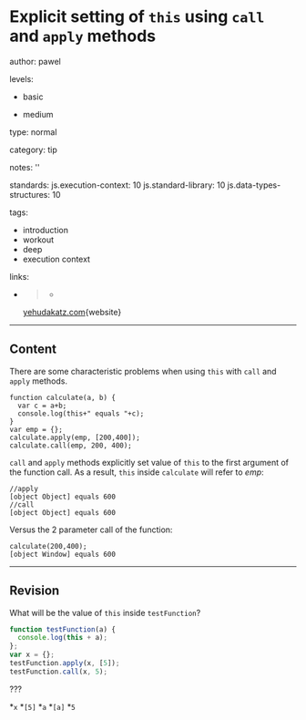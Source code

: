 # Explicit setting of `this` using `call` and `apply` methods
author: pawel

levels:

  - basic

  - medium

type: normal

category: tip

notes: ''

standards:
  js.execution-context: 10
  js.standard-library: 10
  js.data-types-structures: 10

tags:
  - introduction
  - workout
  - deep
  - execution context

links:

  - >-
    [yehudakatz.com](http://yehudakatz.com/2011/08/11/understanding-javascript-function-invocation-and-this/){website}

---
## Content

There are some characteristic problems when using `this` with `call` and `apply` methods.

```
function calculate(a, b) {
  var c = a+b;
  console.log(this+" equals "+c);
}
var emp = {};
calculate.apply(emp, [200,400]);
calculate.call(emp, 200, 400);
```
`call` and `apply` methods explicitly set value of `this` to the first argument of the function call. As a result, `this` inside `calculate` will refer to *emp*:
```
//apply
[object Object] equals 600
//call
[object Object] equals 600
```

Versus the 2 parameter call of the function:
```
calculate(200,400);
[object Window] equals 600
```

---
## Revision

What will be the value of `this` inside `testFunction`?
```javascript
function testFunction(a) {
  console.log(this + a);
};
var x = {};
testFunction.apply(x, [5]);
testFunction.call(x, 5);

```

???

*`x`
*`[5]`
*`a`
*`[a]`
*`5`
